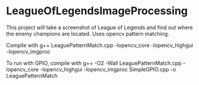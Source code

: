 # LeagueOfLegendsImageProcessing
This project will take a screenshot of League of Legends and find out where the enemy champions are located. Uses opencv pattern matching.

Compile with 
g++ LeaguePatternMatch.cpp -lopencv_core -lopencv_highgui -lopencv_imgproc

To run with GPIO, compile with
 g++ -O2 -Wall LeaguePatternMatch.cpp -lopencv_core -lopencv_highgui -lopencv_imgproc SimpleGPIO.cpp -o LeaguePatternMatch

